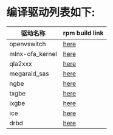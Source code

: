 # 编译驱动列表如下:
|驱动名称|rpm build link|
|----|----|
|openvswitch|[here](http://koji.easystack.io/koji/buildinfo?buildID=3703)|
|mlnx-ofa_kernel|[here](http://koji.easystack.io/koji/buildinfo?buildID=3697)|
|qla2xxx|[here](http://koji.easystack.io/koji/buildinfo?buildID=3202)|
|megaraid_sas|[here](http://koji.easystack.io/koji/buildinfo?buildID=3201)|
|ngbe|[here](http://koji.easystack.io/koji/buildinfo?buildID=3200)|
|txgbe|[here](http://koji.easystack.io/koji/buildinfo?buildID=3199)|
|ixgbe|[here](http://koji.easystack.io/koji/buildinfo?buildID=3198)|
|ice|[here](http://koji.easystack.io/koji/buildinfo?buildID=3197)|
|drbd|[here](http://koji.easystack.io/buildinfo?buildID=3706)|
